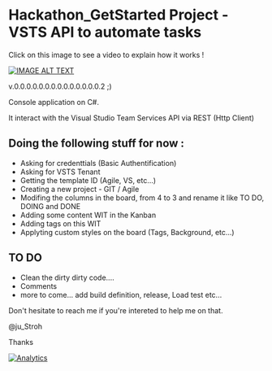 # Hackathon_GetStarted Project - VSTS API to automate tasks

Click on this image to see a video to explain how it works !

[![IMAGE ALT TEXT](http://video.ch9.ms/ch9/37de/4395bf8a-391c-4aff-a66e-54fa702e37de/HackathonGitHubProjectFinal_512.jpg)](https://channel9.msdn.com/Blogs/TalkDevOps/Automate-tasks-on-VSTS-with-API-DevOps-Hackathon-Get-Started-Project/player "Automate tasks on VSTS with API ")

v.0.0.0.0.0.0.0.0.0.0.0.0.0.0.2     ;)

Console application on C#.

It interact with the Visual Studio Team Services API via REST (Http Client)

Doing the following stuff for now :
- 
- Asking for credenttials (Basic Authentification)
- Asking for VSTS Tenant
- Getting the template ID (Agile, VS, etc...)
- Creating a new project - GIT / Agile
- Modifing the columns in the board, from 4 to 3 and rename it like TO DO, DOING and DONE
- Adding some content WIT in the Kanban
- Adding tags on this WIT
- Applyting custom styles on the board (Tags, Background, etc...)


TO DO
- 
- Clean the dirty dirty code....
- Comments
- more to come... add build definition, release, Load test etc...

Don't hesitate to reach me if you're intereted to help me on that.

@ju_Stroh

Thanks

[![Analytics](https://ga-beacon.appspot.com/UA-85536321-1/hackathon-GetStarted/readme?pixel)](https://github.com/igrigorik/ga-beacon)
